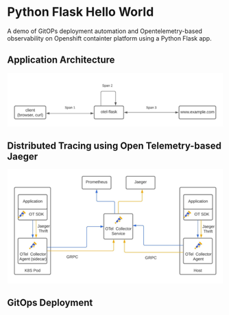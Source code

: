 # Python Flask Hello World

A demo of GitOPs deployment automation and Opentelemetry-based observability on Openshift containter platform using a Python Flask app.

## Application Architecture
![Instructed Python Flask App](doc/Python-Flask-Otel.jpeg)
## Distributed Tracing using Open Telemetry-based Jaeger

![OpenTelemetry Based Distributed Tracing with Jaeger](doc/Otel-jaeger.jpeg)
## GitOps Deployment

